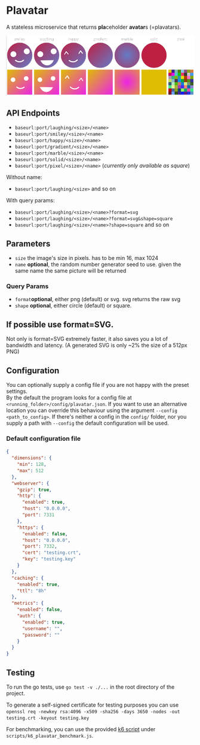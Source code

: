 # Plavatar
A stateless microservice that returns **pla**ceholder **avatar**s (=plavatars).

![docs/assets/readme-demo.png](docs/assets/readme-demo.png)

## API Endpoints
* `baseurl:port/laughing/<size>/<name>`
* `baseurl:port/smiley/<size>/<name>`
* `baseurl:port/happy/<size>/<name>`
* `baseurl:port/gradient/<size>/<name>`
* `baseurl:port/marble/<size>/<name>`
* `baseurl:port/solid/<size>/<name>`
* `baseurl:port/pixel/<size>/<name>` (*currently only available as square*)

Without name:
* `baseurl:port/laughing/<size>` and so on

With query params:
* `baseurl:port/laughing/<size>/<name>?format=svg`
* `baseurl:port/laughing/<size>/<name>?format=svg&shape=square`
* `baseurl:port/laughing/<size>/<name>?shape=square` and so on

## Parameters
* `size` the image's size in pixels. has to be min 16, max 1024
* `name` **optional**, the random number generator seed to use. given the same name the same picture will be returned
### Query Params
* `format`**optional**, either png (default) or svg. svg returns the raw svg
* `shape` **optional**, either circle (default) or square.

## **If possible use format=SVG.** 
Not only is format=SVG extremely faster, it also saves you a lot of bandwidth and latency. (A generated SVG is only ~2% the size of a 512px PNG)

## Configuration
You can optionally supply a config file if you are not happy with the preset settings.  
By the default the program looks for a config file at `<running_folder>/config/plavatar.json`. If you want to use an
alternative location you can override this behaviour using the argument `--config <path_to_config>`. If there's neither
a config in the `config/` folder, nor you supply a path with `--config` the default configuration will be used.

### Default configuration file

```json
{
  "dimensions": {
    "min": 128,
    "max": 512
  },
  "webserver": {
    "gzip": true,
    "http": {
      "enabled": true,
      "host": "0.0.0.0",
      "port": 7331
    },
    "https": {
      "enabled": false,
      "host": "0.0.0.0",
      "port": 7332,
      "cert": "testing.crt",
      "key": "testing.key"
    }
  },
  "caching": {
    "enabled": true,
    "ttl": "8h"
  },
  "metrics": {
    "enabled": false,
    "auth": {
      "enabled": true,
      "username": "",
      "password": ""
    }
  }
}
```

## Testing
To run the go tests, use `go test -v ./...` in the root directory of the project.

To generate a self-signed certificate for testing purposes you can
use `openssl req -newkey rsa:4096 -x509 -sha256 -days 3650 -nodes -out testing.crt -keyout testing.key`

For benchmarking, you can use the provided [k6 script](https://github.com/grafana/k6) under `scripts/k6_plavatar_benchmark.js`.
